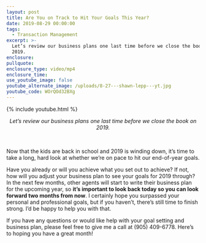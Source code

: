 ```yaml
---
layout: post
title: Are You on Track to Hit Your Goals This Year?
date: 2019-08-29 00:00:00
tags:
  - Transaction Management
excerpt: >-
  Let’s review our business plans one last time before we close the book on
  2019.
enclosure:
pullquote:
enclosure_type: video/mp4
enclosure_time:
use_youtube_image: false
youtube_alternate_image: /uploads/8-27---shawn-lepp---yt.jpg
youtube_code: WOrQOd32BXg
---
```


{% include youtube.html %}

<center><em>Let&rsquo;s review our business plans one last time before we close the book on 2019.</em></center>

&nbsp;

Now that the kids are back in school and 2019 is winding down, it’s time to take a long, hard look at whether we’re on pace to hit our end-of-year goals.

Have you already or will you achieve what you set out to achieve? If not, how will you adjust your business plan to see your goals for 2019 through? In the next few months, other agents will start to write their business plan for the upcoming year, so **it’s important to look back today so you can look forward two months from now**. I certainly hope you surpassed your personal and professional goals, but if you haven’t, there’s still time to finish strong. I’d be happy to help you with that.

If you have any questions or would like help with your goal setting and business plan, please feel free to give me a call at (905) 409-6778. Here’s to hoping you have a great month\!